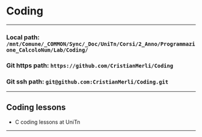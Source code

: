# Coding
---
### Local path: `/mnt/Comune/_COMMON/Sync/_Doc/UniTn/Corsi/2_Anno/Programmazione_CalcoloNum/Lab/Coding/`
### Git https path: `https://github.com/CristianMerli/Coding`
### Git ssh path: `git@github.com:CristianMerli/Coding.git`
---
## Coding lessons
* C coding lessons at UniTn
---
